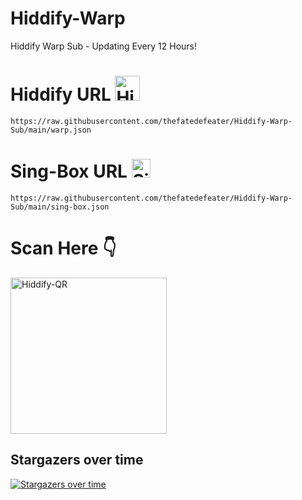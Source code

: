 # Hiddify-Warp
Hiddify Warp Sub - Updating Every 12 Hours!

# Hiddify URL <img src="assets/hiddify.png" alt="Hiddify" width="40"/>
```
https://raw.githubusercontent.com/thefatedefeater/Hiddify-Warp-Sub/main/warp.json
```
# Sing-Box URL <img src="assets/singbox.svg" alt="Sing-Box" width="30"/>
```
https://raw.githubusercontent.com/thefatedefeater/Hiddify-Warp-Sub/main/sing-box.json
```
# Scan Here 👇

<img src="assets/qr-code.png" alt="Hiddify-QR" width="250"/>

## Stargazers over time
[![Stargazers over time]()](https://starchart.cc/thefatedefeater/Hiddify-Warp-Sub)

